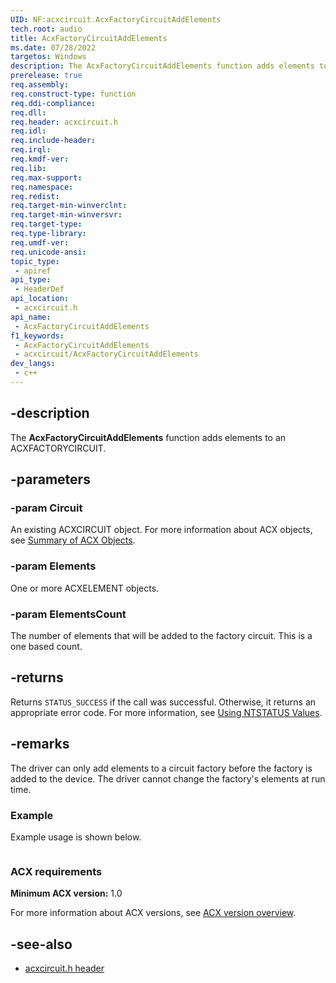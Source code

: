 ```yaml
---
UID: NF:acxcircuit.AcxFactoryCircuitAddElements
tech.root: audio
title: AcxFactoryCircuitAddElements
ms.date: 07/28/2022
targetos: Windows
description: The AcxFactoryCircuitAddElements function adds elements to an ACXFACTORYCIRCUIT.
prerelease: true
req.assembly: 
req.construct-type: function
req.ddi-compliance: 
req.dll: 
req.header: acxcircuit.h
req.idl: 
req.include-header: 
req.irql: 
req.kmdf-ver: 
req.lib: 
req.max-support: 
req.namespace: 
req.redist: 
req.target-min-winverclnt: 
req.target-min-winversvr: 
req.target-type: 
req.type-library: 
req.umdf-ver: 
req.unicode-ansi: 
topic_type:
 - apiref
api_type:
 - HeaderDef
api_location:
 - acxcircuit.h
api_name:
 - AcxFactoryCircuitAddElements
f1_keywords:
 - AcxFactoryCircuitAddElements
 - acxcircuit/AcxFactoryCircuitAddElements
dev_langs:
 - c++
---
```


## -description

The **AcxFactoryCircuitAddElements** function adds elements to an ACXFACTORYCIRCUIT.

## -parameters

### -param Circuit

An existing ACXCIRCUIT object.  For more information about ACX objects, see [Summary of ACX Objects](/windows-hardware/drivers/audio/acx-summary-of-objects).

### -param Elements

One or more ACXELEMENT objects.

### -param ElementsCount

The number of elements that will be added to the factory circuit. This is a one based count.

## -returns

Returns `STATUS_SUCCESS` if the call was successful. Otherwise, it returns an appropriate error code. For more information, see [Using NTSTATUS Values](/windows-hardware/drivers/kernel/using-ntstatus-values).

## -remarks

The driver can only add elements to a circuit factory before the factory is added to the device. 
The driver cannot change the factory's elements at run time.

### Example

Example usage is shown below.

```cpp

```

### ACX requirements

**Minimum ACX version:** 1.0

For more information about ACX versions, see [ACX version overview](/windows-hardware/drivers/audio/acx-version-overview).

## -see-also

- [acxcircuit.h header](index.md)

